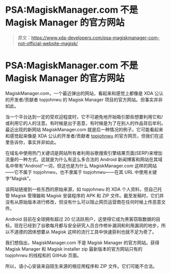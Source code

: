 # PSA:MagiskManager.com 不是 Magisk Manager 的官方网站

> 原文：<https://www.xda-developers.com/psa-magiskmanager-com-not-official-website-magisk/>

# PSA:MagiskManager.com 不是 Magisk Manager 的官方网站

MagiskManager.com，一个最近弹出的网站，看起来和感觉上都像是 XDA 公认的开发者/贡献者 topjohnwu 的 Magisk Manager 项目的官方网站。但事实并非如此。

当一个平台达到一定的受欢迎程度时，它不可避免地开始吸引那些想要利用它和/或利用它的人的注意。有时候是出于恶意，有时候是为了在别人的作品背后牟利。最近出现的新网站 MagiskManager.com 就是后一种情况的例子。它可能看起来和感觉起来像是 XDA 公认的开发者/贡献者 [topjohnwu](https://forum.xda-developers.com/member.php?u=4470081) 的官方网页，但我们在这里告诉你，事实并非如此。

在域名中使用热门关键词是网站所有者利用谷歌搜索引擎结果页面(SERP)来增加流量的一种方式。这就是为什么有这么多合法的 Android 新闻博客和网站在其域名中带有“Android”一词，但这也是为什么 MagiskManager.com 这样的网站——它不属于 topjohnwu，也不隶属于 topjohnwu——在其 URL 中使用关键字“Magisk”。

该网站链接到一些东西的原始来源，如 topjohnwu 的 XDA 个人资料，但自己托管 Magisk 管理器和 Magisk 安装程序的 APK 和 ZIP 文件。截至发稿时，它们并没有从原始版本进行修改，但没有什么可以阻止网页运营商在任何时候上传恶意文件。

Android 目前在全球拥有超过 20 亿活跃用户，这使得它成为黑客窃取数据的目标。现在已经到了谷歌每月都与安全研究人员合作修补漏洞和利用漏洞的地步，所以不道德的团体想要从 Magisk 这样的流行工具中快速获利也就不足为奇了。

我们想指出，MagiskManager.com 不是 Magisk Manager 的官方网站。获得 Magisk Manager 和 Magisk installer zip 最新版本的官方网站只有的 topjohnwu 的线程和的 GitHub 页面。

所以，请小心安装来自陌生来源的根应用程序和 ZIP 文件。它们可能不合法。